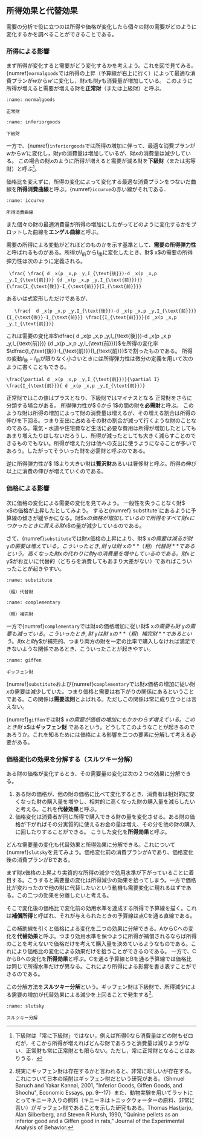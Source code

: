  
 ## 所得効果と代替効果
 需要の分析で役に立つのは所得や価格が変化したら個々の財の需要がどのように変化するかを調べることができることである。
 
 ### 所得による影響

 まず所得が変化すると需要がどう変化するかを考えよう。これを図で見てみる。{numref}`normalgoods`では所得の上昇（予算線が右上に行く）によって最適な消費プランが$w$から$w'$に変化し，財$x$も財$y$も消費量が増加している。
このように所得が増えると需要が増える財を**正常財**（または上級財）と呼ぶ。 

```{figure} ch3_img/normalgoods.svg
:name: normalgoods

正常財
```

```{figure} ch3_img/inferiorgoods.svg
:name: inferiorgoods

下級財
```


一方で、{numref}`inferiorgoods`では所得の増加に伴って、最適な消費プランが$w$から$w'$に変化し，財$y$の消費量は増加しているが、財$x$の消費量は減少している。
この場合の財$x$のように所得が増えると需要が減る財を**下級財**（または劣等財）と呼ぶ[^note3]。

[^note3]:下級財は「常に下級財」ではない，例えば所得0なら消費量はどの財もゼロだが，そこから所得が増えればどんな財であろうと消費量は減りようがない．正常財も常に正常財とも限らない。ただし，常に正常財となることはありうる．

 価格比を変えずに，所得の変化によって変化する最適な消費プランをつないだ曲線を**所得消費曲線**と呼ぶ。{numref}`iccurve`の赤い線がそれである．
```{figure} ch3_img/iccurve.svg
:name: iccurve

所得消費曲線
```


 また個々の財の最適消費量が所得の増加にしたがってどのように変化するかをプロットした曲線を**エンゲル曲線**と呼ぶ。


需要の所得による変動がどれほどのものかを示す基準として、**需要の所得弾力性**と呼ばれるものがある。所得が$I_{\text{前}}$から$I_{\text{後}}$に変化したとき、財$ x$の需要の所得弾力性は次のように定義される。
 ```{math}
  \frac{ \frac{ d _x(p _x,p _y,I_{\text{後}})-d _x(p _x,p _y,I_{\text{前}})} {d _x(p _x,p _y,I_{\text{前}})}}{\frac{I_{\text{後}}-I_{\text{前}}}{I_{\text{前}}}}
 ```  
 あるいは式変形しただけであるが、
 ```{math}
    \frac{  d _x(p _x,p _y,I_{\text{後}})-d _x(p _x,p _y,I_{\text{前}})}{I_{\text{後}}-I_{\text{前}}} \frac{{I_{\text{前}}}}{d _x(p _x,p _y,I_{\text{前}})}
 ``` 
 
 これは需要の変化率$\dfrac{ d _x(p _x,p _y,I_{\text{後}})-d _x(p _x,p _y,I_{\text{前}})} {d _x(p _x,p _y,I_{\text{前}})}$を所得の変化率$\dfrac{I_{\text{後}}-I_{\text{前}}}{I_{\text{前}}}$で割ったものである。
所得の変動$I_{\text{後}}-I_{\text{前}}$が限りなく小さいときには所得弾力性は微分の定義を用いて次のように書くこともできる。
```{math}
\frac{\partial d _x(p _x,p _y,I_{\text{前}})}{\partial I} \frac{I_{\text{前}}}{ d _x(p _x,p _y,I_{\text{前}})}
``` 
 
 正常財ではこの値はプラスとなり、下級財ではマイナスとなる
 正常財をさらに分類する場合がある。
 所得弾力性が$ 0$から$ 1$の間の財を**必需財**と呼ぶ。
  このような財は所得の増加によって財の消費量は増えるが、その増える割合は所得の伸びを下回る。つまり支出に占めるその財の割合が減って行くような財のことなのである。電気・水道や住宅費など生活に必要な費用は所得が増加したとしてもあまり増えたりはしないだろうし、所得が減ったとしても大きく減らすことのできるものでもない。所得が増えた分は他への支出に使うようになることが多いであろう。したがってそういった財を必需財と呼ぶのである。
 
逆に所得弾力性が$ 1$より大きい財は**贅沢財**あるいは奢侈財と呼ぶ。所得の伸び以上に消費の伸びが増えていくのである。
 
 

###  価格による影響

 次に価格の変化による需要の変化を見てみよう。
  一般性を失うことなく財$ x$の価格が上昇したとしてみよう。
すると{numref}`substitute`にあるように予算線の傾きが緩やかになる。財$x$の価格が増加しているので所得をすべて財$x$につかったときに買える財$x$の量が減少しているのである。

さて、{numref}`substitute`では財$x$価格の上昇により、財$ x$の需要は減るが財$ y$の需要は増えている。こういったとき, 財$ y$は財$ x$の**（粗）代替財** であるという。高くなった財$x$の代わりに財$y$の消費量を増やしているのである。財$x$と$y$がお互いに代替的（どちらを消費してもあまり大差がない）であればこういったことが起きやすい。
  
```{figure} ch3_img/substitute.svg
:name: substitute

（粗）代替財
```


```{figure} ch3_img/complementary.svg
:name: complementary

（粗）補完財
```

一方で{numref}`complementary`では財$x$の価格増加に従い財$ x$の需要も財$ y$の需要も減っている。こういったとき, 財$ y$は財$ x$の**（粗）補完財** であるという。財$x$と財$y$が補完的、つまり両方の財を一定の比率で購入しなければ満足できないような関係であるとき、こういったことが起きやすい。



```{figure} ch3_img/giffen.svg
:name: giffen

ギッフェン財
```

 
{numref}`substitute`および{numref}`complementary`では財$x$価格の増加に従い財$x$の需要は減少していた。つまり価格と需要は右下がりの関係にあるということである。この関係は**需要法則**とよばれる。ただしこの関係は常に成り立つとは言えない。

 {numref}`giffen`では財$ x$の需要が価格の増加にもかかわらず増えている。このとき 財$ x$は**ギッフェン財** であるという。どうしてこのようなことが起きるのであろうか。これを知るためには価格による影響を二つの要素に分解して考える必要がある。



### 価格変化の効果を分解する（スルツキー分解） 
  ある財の価格が変化するとき、その需要量の変化は次の２つの効果に分解できる。
 1. ある財の価格が、他の財の価格に比べて変化するとき、消費者は相対的に安くなった財の購入量を増やし、相対的に高くなった財の購入量を減らしたいと考える。これを**代替効果**と呼ぶ。
 1. 価格変化は消費者が同じ所得で購入できる財の量を変化させる。ある財の価格が下がればその分実質的に使えるお金の量は増え、その分を他の財の購入に回したりすることができる。
  こうした変化を**所得効果**と呼ぶ。
  

 どんな需要量の変化も代替効果と所得効果に分解できる。これについて{numref}`slutsky`を見てみよう。価格変化前の消費プランがAであり、価格変化後の消費プランがBである。
 
 
まず財$x$価格の上昇より実質的な所得の減少で効用水準が下がっていることに着目する。こうすると需要量の変化は所得減少の効果を拾ってしまう。一方で価格比が変わったので他の財に代替したいという動機も需要変化に現れるはずである。この二つの効果を分離したいと考える。

 そこで変化後の価格比で変化前の効用水準を達成する所得で予算線を描く。これは**補償所得**と呼ばれ、それが与えられたときの予算線は点Cを通る直線である。

この補助線を引くと価格による変化を二つの効果に分解できる。AからCへの変化を**代替効果**と呼ぶ。つまり効用水準を保つように所得が補償されるならば所得のことを考えないで価格だけを考えて購入量を決めているようなものである。これにより価格比の変化による効果だけを拾うことができるのである。
一方で、CからBへの変化を**所得効果**と呼ぶ。Cを通る予算線とBを通る予算線では価格比は同じで所得水準だけが異なる。これにより所得による影響を書き表すことができるのである。

 この分解方法を**スルツキー分解**という。ギッフェン財は下級財で、所得減少による需要の増加が代替効果による減少を上回ることで発生する[^note4].
 
 
 [^note4]:現実にギッフェン財は存在するかと言われると、非常に珍しいが存在する。これについて日本の焼酎はギッフェン財だという研究がある。（Shmuel Baruch and Yakar Kannai, 2001, "Inferior Goods, Giffen Goods, and Shochu",  Economic Essays, pp. 9--17）また、動物実験を用いてラットにとってキニーネ入りの飼料（キニーネはトニックウォーターの原料、非常に苦い）がギッフェン財であることを示した研究もある。Thomas Hastjarjo, Alan Silberberg, and Steven R Hursh, 1990, "Quinine pellets as an inferior good and a Giffen good in rats," Journal of the Experimental Analysis of Behavior. 
 
```{figure} ch3_img/slutsky.svg
:name: slutsky

スルツキー分解
```
 
 




